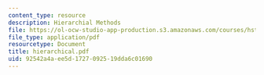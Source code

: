 ```yaml
---
content_type: resource
description: Hierarchial Methods
file: https://ol-ocw-studio-app-production.s3.amazonaws.com/courses/hst-508-genomics-and-computational-biology-fall-2002/92542a4aee5d1727092519dda6c01690_hierarchical.pdf
file_type: application/pdf
resourcetype: Document
title: hierarchical.pdf
uid: 92542a4a-ee5d-1727-0925-19dda6c01690
---
```

